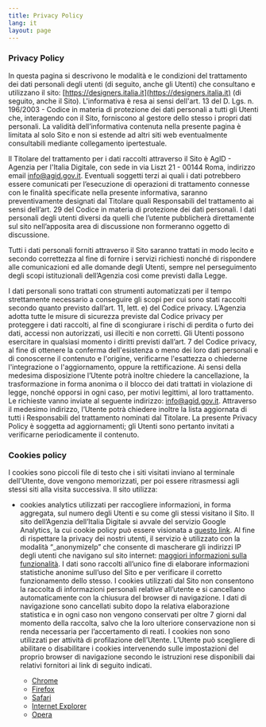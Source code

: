 ```yaml
---
title: Privacy Policy
lang: it
layout: page
---
```


### Privacy Policy
In questa pagina si descrivono le modalità e le condizioni del trattamento dei dati personali degli utenti (di seguito, anche gli Utenti) che consultano e utilizzano il sito: [https://designers.italia.it](https://designers.italia.it) (di seguito, anche il Sito).
L'informativa è resa ai sensi dell'art. 13 del D. Lgs. n. 196/2003 - Codice in materia di protezione dei dati personali a tutti gli Utenti che, interagendo con il Sito, forniscono al gestore dello stesso i propri dati personali.
La validità dell’informativa contenuta nella presente pagina è limitata al solo Sito e non si estende ad altri siti web eventualmente consultabili mediante collegamento ipertestuale.

Il Titolare del trattamento per i dati raccolti attraverso il Sito è AgID - Agenzia per l'Italia Digitale, con sede in via Liszt 21 - 00144 Roma, indirizzo email [info@agid.gov.it](mailto:info@agid.gov.it).
Eventuali soggetti terzi ai quali i dati potrebbero essere comunicati per l’esecuzione di operazioni di trattamento connesse con le finalità specificate nella presente informativa, saranno preventivamente designati dal Titolare quali Responsabili del trattamento ai sensi dell’art. 29 del Codice in materia di protezione dei dati personali.
I dati personali degli utenti diversi da quelli che l’utente pubblicherà direttamente sul sito nell’apposita area di discussione non formeranno oggetto di discussione.

Tutti i dati personali forniti attraverso il Sito saranno trattati in modo lecito e secondo correttezza al fine di fornire i servizi richiesti nonché di rispondere alle comunicazioni ed alle domande degli Utenti, sempre nel perseguimento degli scopi istituzionali dell’Agenzia così come previsti dalla Legge.

I dati personali sono trattati con strumenti automatizzati per il tempo strettamente necessario a conseguire gli scopi per cui sono stati raccolti secondo quanto previsto dall’art. 11, lett. e) del Codice privacy. L’Agenzia adotta tutte le misure di sicurezza previste dal Codice privacy per proteggere i dati raccolti, al fine di scongiurare i rischi di perdita o furto dei dati, accessi non autorizzati, usi illeciti e non corretti.
Gli Utenti possono esercitare in qualsiasi momento i diritti previsti dall’art. 7 del Codice privacy, al fine di ottenere la conferma dell'esistenza o meno dei loro dati personali e di conoscerne il contenuto e l'origine, verificarne l'esattezza o chiederne l'integrazione o l'aggiornamento, oppure la rettificazione. Ai sensi della medesima disposizione l’Utente potrà inoltre chiedere la cancellazione, la trasformazione in forma anonima o il blocco dei dati trattati in violazione di legge, nonché opporsi in ogni caso, per motivi legittimi, al loro trattamento.
Le richieste vanno inviate al seguente indirizzo: [info@agid.gov.it](mailto:info@agid.gov.it). Attraverso il medesimo indirizzo, l’Utente potrà chiedere inoltre la lista aggiornata di tutti i Responsabili del trattamento nominati dal Titolare.
La presente Privacy Policy è soggetta ad aggiornamenti; gli Utenti sono pertanto invitati a verificarne periodicamente il contenuto.

### Cookies policy
I cookies sono piccoli file di testo che i siti visitati inviano al terminale dell'Utente, dove vengono memorizzati, per poi essere ritrasmessi agli stessi siti alla visita successiva.
Il sito utilizza:
- cookies analytics utilizzati per raccogliere informazioni, in forma aggregata, sul numero degli Utenti e su come gli stessi visitano il Sito. Il sito dell’Agenzia dell’Italia Digitale si avvale del servizio Google Analytics, la cui cookie policy può essere visionata a [questo link](https://developers.google.com/analytics/devguides/collection/analyticsjs/cookie-usage). Al fine di rispettare la privacy dei nostri utenti, il servizio è utilizzato con la modalità “\_anonymizeIp” che consente di mascherare gli indirizzi IP degli utenti che navigano sul sito internet: [maggiori informazioni sulla funzionalità](https://support.google.com/analytics/answer/2763052?hl=it). I dati sono raccolti all’unico fine di elaborare informazioni statistiche anonime sull’uso del Sito e per verificare il corretto funzionamento dello stesso.
I cookies utilizzati dal Sito non consentono la raccolta di informazioni personali relative all’utente e si cancellano automaticamente con la chiusura del browser di navigazione.
I dati di navigazione sono cancellati subito dopo la relativa elaborazione statistica e in ogni caso non vengono conservati per oltre 7 giorni dal momento della raccolta, salvo che la loro ulteriore conservazione non si renda necessaria per l’accertamento di reati.
I cookies non sono utilizzati per attività di profilazione dell’Utente.
L’Utente può scegliere di abilitare o disabilitare i cookies intervenendo sulle impostazioni del proprio browser di navigazione secondo le istruzioni rese disponibili dai relativi fornitori ai link di seguito indicati.

  - [Chrome](https://support.google.com/chrome/answer/95647?co=GENIE.Platform%3DDesktop&hl=it)
  - [Firefox](https://support.mozilla.org/it/kb/Attivare%20e%20disattivare%20i%20cookie)
  - [Safari](https://support.apple.com/kb/ph19214?locale=it_IT)
  - [Internet Explorer](https://support.microsoft.com/it-it/help/17442/windows-internet-explorer-delete-manage-cookies)
  - [Opera](http://help.opera.com/Windows/10.00/it/cookies.html)
